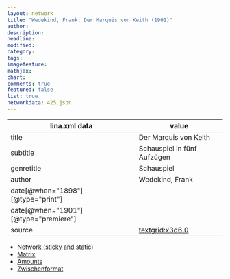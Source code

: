 ```yaml
---
layout: network
title: "Wedekind, Frank: Der Marquis von Keith (1901)"
author:
description:
headline:
modified:
category:
tags:
imagefeature: 
mathjax: 
chart: 
comments: true
featured: false
list: true
networkdata: 425.json
---
```

lina.xml data  | value
------------- | -------------
title|Der Marquis von Keith
subtitle|Schauspiel in fünf Aufzügen
genretitle|Schauspiel
author|Wedekind, Frank
date[@when="1898"][@type="print"]|
date[@when="1901"][@type="premiere"]|
source|[textgrid:x3d6.0](https://textgridlab.org/1.0/tgcrud-public/rest/textgrid:x3d6.0/data)



* [Network (sticky and static)](/network425)
* [Matrix](/matrix425)
* [Amounts](/amounts425)
* [Zwischenformat](/lina425 )
